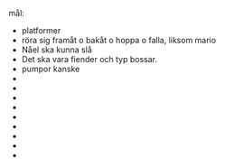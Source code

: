 mål:
* platformer 
* röra sig framåt o bakåt o hoppa o falla, liksom mario
* Nåel ska kunna slå
* Det ska vara fiender och typ bossar.
* pumpor kanske
*
*
*
*
*
*
*
*
*